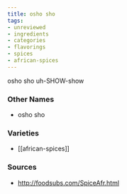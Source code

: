 ```yaml
---
title: osho sho
tags:
- unreviewed
- ingredients
- categories
- flavorings
- spices
- african-spices
---
```

osho sho uh-SHOW-show

### Other Names

* osho sho

### Varieties

* [[african-spices]]

### Sources
* http://foodsubs.com/SpiceAfr.html
